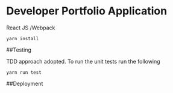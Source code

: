 # Developer Portfolio Application

React JS /Webpack

```aidl
yarn install
```

##Testing

TDD approach adopted. To run the unit tests run the following

```aidl
yarn run test
```

##Deployment



